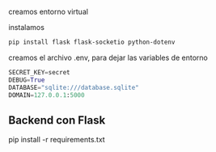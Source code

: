 
creamos entorno virtual

instalamos
```bash
pip install flask flask-socketio python-dotenv
```

creamos el archivo .env, para dejar las variables de entorno

```py
SECRET_KEY=secret
DEBUG=True
DATABASE="sqlite:///database.sqlite"
DOMAIN=127.0.0.1:5000
```

## Backend con Flask


pip install -r requirements.txt